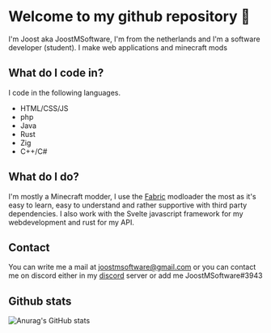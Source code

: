 # Welcome to my github repository 👋

I'm Joost aka JoostMSoftware, I'm from the netherlands and I'm a software developer (student). I make web applications and minecraft mods

## What do I code in?

I code in the following languages.
- HTML/CSS/JS
- php
- Java
- Rust
- Zig
- C++/C#

## What do I do?

I'm mostly a Minecraft modder, I use the [Fabric](https://fabricmc.net/) modloader the most as it's easy to learn, easy to understand and rather supportive with third party dependencies. I also work with the Svelte javascript framework for my webdevelopment and rust for my API. 


## Contact

You can write me a mail at joostmsoftware@gmail.com or you can contact me on discord either in my [discord]() server or add me JoostMSoftware#3943

## Github stats

![Anurag's GitHub stats](https://github-readme-stats.vercel.app/api?username=JoostMSoftware&show_icons=true&theme=tokyonight)

